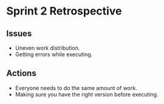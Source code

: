 # Sprint 2 Retrospective

## Issues

- Uneven work distribution.
- Getting errors while executing.

## Actions

- Everyone needs to do the same amount of work.
- Making sure you have the right version before executing.